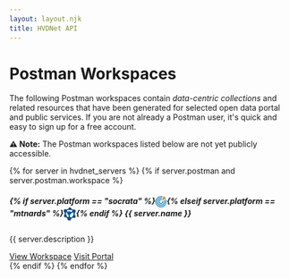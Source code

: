 ```yaml
---
layout: layout.njk
title: HVDNet API
---
```


# Postman Workspaces

 The following Postman workspaces contain *data-centric collections* and related resources that have been generated for selected open data portal and public services. If you are not already a Postman user, it's quick and easy to sign up for a free account.

**⚠️ Note:** The Postman workspaces listed below are not yet publicly accessible.

<div class="row">
  {% for server in hvdnet_servers %}
  {% if server.postman and server.postman.workspace %}
  <div class="col-md-4 mb-4">
    <div class="card text-white bg-primary mb-3 w-100 h-100 d-flex flex-column">
      <div class="card">
        <div class="card-header">
          <h5 class="card-title mb-0">
          {% if server.platform == "socrata" %}<img src="/img/socrata_icon.png" alt="Socrata" style="height: 20px; width: auto; display: inline-block; vertical-align: middle;" />{% elseif server.platform == "mtnards" %}<img src="/img/mtnards_icon.png" alt="MTNARDS" style="height: 24px; width: auto; display: inline-block; vertical-align: middle;" />{% endif %}
          {{ server.name }}
          </h5>
        </div>
        <div class="card-body">
          <p class="card-text">{{ server.description }}</p>
        </div>
        <div class="card-footer bg-transparent border-top-0">
          <a href="https://www.postman.com/workspace/{{ server.postman.workspace }}" class="btn btn-sm btn-primary" target="_blank" rel="noopener">View Workspace</a>
          <a href="https://{{ server.host }}" class="btn btn-sm btn-primary" target="_blank" rel="noopener">Visit Portal</a>
        </div>
      </div>
    </div>
  </div>
  {% endif %}
  {% endfor %}
</div>

<!--
        <div class="card-header d-flex align-items-center" style="gap: 0.5rem;">
          {% if server.platform == "socrata" %}
            <img src="/img/socrata-icon.png" alt="Socrata" style="height: 24px; width: auto; display: inline-block; vertical-align: middle;" />
          {% elseif server.platform == "mtnards" %}
            <img src="/img/RDS-Icon-2023.png" alt="MTNARDS" style="height: 24px; width: auto; display: inline-block; vertical-align: middle;" />
          {% endif %}
          <h5 class="card-title mb-0 align-middle" style="display: inline-block; vertical-align: middle;">{{ server.name }}</h5>
        </div>
-->
